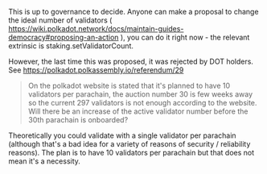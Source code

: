 This is up to governance to decide. Anyone can make a proposal to change the ideal number of validators ( https://wiki.polkadot.network/docs/maintain-guides-democracy#proposing-an-action ), you can do it right now - the relevant extrinsic is staking.setValidatorCount.

However, the last time this was proposed, it was rejected by DOT holders. See https://polkadot.polkassembly.io/referendum/29

> On the polkadot website is stated that it's planned to have 10 validators per parachain, the auction number 30 is few weeks away so the current 297 validators is not enough according to the website. Will there be an increase of the active validator number before the 30th parachain is onboarded?

Theoretically you could validate with a single validator per parachain (although that's a bad idea for a variety of reasons of security / reliability reasons). The plan is to have 10 validators per parachain but that does not mean it's a necessity.